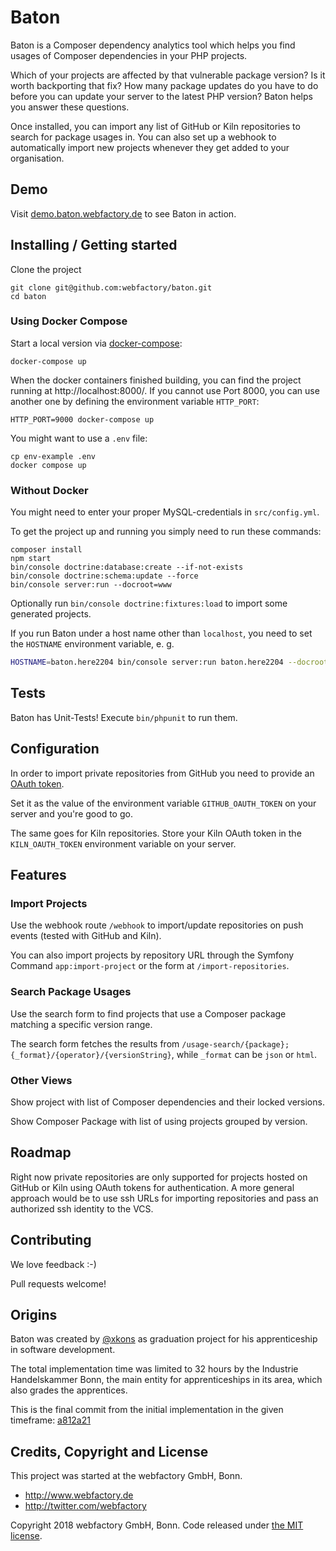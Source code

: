 # Baton

Baton is a Composer dependency analytics tool which helps you find usages of Composer dependencies in your PHP projects.

Which of your projects are affected by that vulnerable package version? Is it worth backporting that fix? How many
package updates do you have to do before you can update your server to the latest PHP version? Baton helps you answer
these questions.

Once installed, you can import any list of GitHub or Kiln repositories to search for package usages in. You can also
set up a webhook to automatically import new projects whenever they get added to your organisation.

## Demo

Visit [demo.baton.webfactory.de](https://demo.baton.webfactory.de) to see Baton in action.

## Installing / Getting started

Clone the project

    git clone git@github.com:webfactory/baton.git
    cd baton

### Using Docker Compose

Start a local version via [docker-compose](https://docs.docker.com/compose/):

    docker-compose up

When the docker containers finished building, you can find the project running at http://localhost:8000/.
If you cannot use Port 8000, you can use another one by defining the environment variable `HTTP_PORT`:

    HTTP_PORT=9000 docker-compose up

You might want to use a `.env` file:

    cp env-example .env
    docker compose up

### Without Docker

You might need to enter your proper MySQL-credentials in `src/config.yml`.

To get the project up and running you simply need to run these commands:

    composer install
    npm start
    bin/console doctrine:database:create --if-not-exists
    bin/console doctrine:schema:update --force
    bin/console server:run --docroot=www

Optionally run `bin/console doctrine:fixtures:load` to import some generated projects.

If you run Baton under a host name other than `localhost`, you need to set the `HOSTNAME` environment variable, e. g. 

```bash
HOSTNAME=baton.here2204 bin/console server:run baton.here2204 --docroot=www
```

## Tests

Baton has Unit-Tests! Execute `bin/phpunit` to run them.

## Configuration

In order to import private repositories from GitHub you need to provide an [OAuth token](https://help.github.com/articles/creating-a-personal-access-token-for-the-command-line/).

Set it as the value of the environment variable `GITHUB_OAUTH_TOKEN` on your server and you're good to go.

The same goes for Kiln repositories. Store your Kiln OAuth token in the `KILN_OAUTH_TOKEN` environment variable on your server.

## Features

### Import Projects

Use the webhook route `/webhook` to import/update repositories on push events (tested with GitHub and Kiln).

You can also import projects by repository URL through the Symfony Command `app:import-project` or the form at `/import-repositories`.

### Search Package Usages

Use the search form to find projects that use a Composer package matching a specific version range.

The search form fetches the results from `/usage-search/{package};{_format}/{operator}/{versionString}`,
while `_format` can be `json` or `html`.

### Other Views

Show project with list of Composer dependencies and their locked versions.

Show Composer Package with list of using projects grouped by version.

## Roadmap

Right now private repositories are only supported for projects hosted on GitHub or Kiln using OAuth tokens for authentication.
A more general approach would be to use ssh URLs for importing repositories and pass an authorized ssh identity to the VCS.

## Contributing

We love feedback :-)

Pull requests welcome!

## Origins

Baton was created by [@xkons](https://github.com/xkons) as graduation project for his apprenticeship in software development.

The total implementation time was limited to 32 hours by the Industrie Handelskammer Bonn, the main entity for apprenticeships in its area, which also grades the apprentices.

This is the final commit from the initial implementation in the given timeframe: [a812a21](https://github.com/webfactory/baton/commit/a812a21)

## Credits, Copyright and License

This project was started at the webfactory GmbH, Bonn.

- <http://www.webfactory.de>
- <http://twitter.com/webfactory>

Copyright 2018 webfactory GmbH, Bonn. Code released under [the MIT license](LICENSE).
